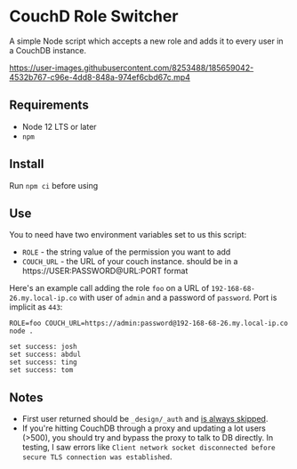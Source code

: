 # CouchD Role Switcher
A simple Node script which accepts a new role and adds it to every user in a CouchDB instance. 

https://user-images.githubusercontent.com/8253488/185659042-4532b767-c96e-4dd8-848a-974ef6cbd67c.mp4

## Requirements

* Node 12 LTS or later
* `npm`

## Install

Run `npm ci` before using

## Use

You to need have two environment variables set to us this script:

* `ROLE` - the string value of the permission you want to add
* `COUCH_URL` - the URL of your couch instance. should be in a https://USER:PASSWORD@URL:PORT format

Here's an example call adding the role `foo` on a URL of `192-168-68-26.my.local-ip.co` with user of `admin` 
and a password of `password`. Port is implicit as `443`:

```shell
ROLE=foo COUCH_URL=https://admin:password@192-168-68-26.my.local-ip.co node .

set success: josh
set success: abdul
set success: ting
set success: tom

```

## Notes
* First user returned should be `_design/_auth` and [is always skipped](https://github.com/mrjones-plip/couchdb-role-switcher/blob/main/index.js#L44).
* If you're hitting CouchDB through a proxy and updating a lot users (>500), you should try and bypass the proxy to talk to DB directly. In testing, I saw errors like  `Client network socket disconnected before secure TLS connection was established`. 
